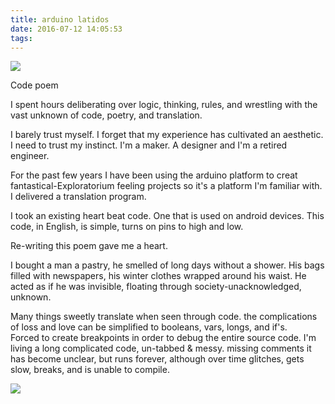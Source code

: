 ```yaml
---
title: arduino latidos
date: 2016-07-12 14:05:53
tags:
---
```

<a href="http://i.imgur.com/2w18Hpm.png"><img src="http://i.imgur.com/2w18Hpm.png" /></a>

Code poem

I spent hours deliberating over logic, thinking, rules, and wrestling with the vast unknown of code, poetry, and translation.

I barely trust myself. I forget that my experience has cultivated an aesthetic. I need to trust my instinct. I'm a maker. A designer and I'm a retired engineer. 

For the past few years I have been using the arduino platform to creat fantastical-Exploratorium feeling projects so it's a platform I'm familiar with.  I delivered a translation program. 

I took an existing heart beat code. One that is used on android devices. This code, in English, is simple, turns on pins to high and low. 

Re-writing this poem gave me a heart. 

I bought a man a pastry, he smelled of long days without a shower. His bags filled with newspapers, his winter clothes wrapped around his waist.  He acted as if he was invisible, floating through society-unacknowledged, unknown.

Many things sweetly translate when seen through code.  the complications of loss and love can be simplified to booleans, vars, longs, and if's.  
Forced to create breakpoints in order to debug the entire source code.  I'm living a long complicated code, un-tabbed & messy.  missing comments it has become unclear, but runs forever, although over time glitches, gets slow, breaks, and is unable to compile.

<a href="http://i.imgur.com/yfAt2Gu.png"><img class="img-small" src="http://i.imgur.com/yfAt2Gu.png" /></a> 
